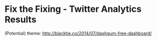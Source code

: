# Fix the Fixing - Twitter Analytics Results

(Potential) theme: http://blacktie.co/2014/07/dashgum-free-dashboard/
